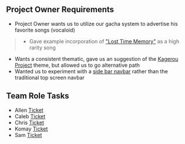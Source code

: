 ## Project Owner Requirements
- Project Owner wants us to utilize our gacha system to advertise his favorite songs (vocaloid)
>- Gave example incorporation of ["Lost Time Memory"](https://www.youtube.com/watch?v=v9wrDGfYCWA) as a high rarity song
- Wants a consistent thematic, gave us an suggestion of the [Kagerou Project](https://en.wikipedia.org/wiki/Kagerou_Project) theme, but allowed us to go alternative path
- Wanted us to experiment with a [side bar navbar](https://bootstrapious.com/p/bootstrap-sidebar) rather than the traditional top screen navbar

## Team Role Tasks
- Allen [Ticket](https://github.com/zenxha/musicgacha/issues/17)
- Caleb [Ticket](https://github.com/zenxha/musicgacha/projects/1#card-79281471)
- Chris [Ticket](https://github.com/zenxha/musicgacha/projects/1#card-79281636)
- Komay [Ticket](https://github.com/zenxha/musicgacha/projects/1#card-79281492)
- Sam [Ticket](https://github.com/zenxha/musicgacha/projects/1#card-79282569)
